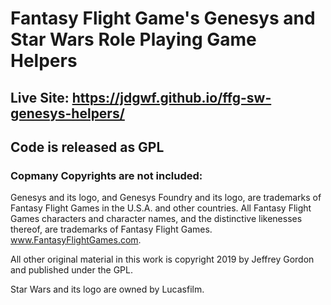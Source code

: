 # Fantasy Flight Game's Genesys and Star Wars Role Playing Game Helpers

## Live Site: https://jdgwf.github.io/ffg-sw-genesys-helpers/


## Code is released as GPL
### Copmany Copyrights are not included:
Genesys and its logo, and Genesys Foundry and its logo, are trademarks of Fantasy Flight Games in the U.S.A. and other countries. All Fantasy Flight Games characters and character names, and the distinctive likenesses thereof, are trademarks of Fantasy Flight Games. www.FantasyFlightGames.com.

All other original material in this work is copyright 2019 by Jeffrey Gordon and published under the GPL.

Star Wars and its logo are owned by Lucasfilm.